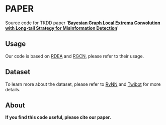 # PAPER
Source code for TKDD paper '**[Bayesian Graph Local Extrema Convolution with Long-tail Strategy for Misinformation Detection](https://dl.acm.org/doi/full/10.1145/3639408)**'

## Usage
Our code is based on [RDEA](https://github.com/zhenyuhe00/RDEA) and [RGCN](https://github.com/BunsenFeng/BotRGCN?tab=readme-ov-file), please refer to their usage.

## Dataset
To learn more about the dataset, please refer to [RvNN](https://github.com/majingCUHK/Rumor_RvNN) and [Twibot](https://github.com/BunsenFeng/TwiBot-20) for more details.

## About

**If you find this code useful, please cite our paper.**




